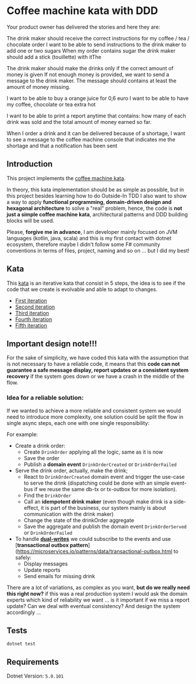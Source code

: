 # Coffee machine kata with DDD

Your product owner has delivered the stories and here they are:

The drink maker should receive the correct instructions for my coffee / tea / chocolate order
I want to be able to send instructions to the drink maker to add one or two sugars
When my order contains sugar the drink maker should add a stick (touillette) with itThe 


The drink maker should make the drinks only if the correct amount of money is given
If not enough money is provided, we want to send a message to the drink maker. The message should contains at least the amount of money missing.

I want to be able to buy a orange juice for 0,6 euro
I want to be able to have my coffee, chocolate or tea extra hot

I want to be able to print a report anytime that contains: how many of each drink was sold and the total amount of money earned so far.

When I order a drink and it can be delivered because of a shortage, I want to see a message to the coffee machine console that indicates me the shortage and that a notification has been sent






## Introduction

This project implements the [coffee machine kata](https://simcap.github.io/coffeemachine/).

In theory, this kata implementation should be as simple as possible, but in this project besides learning how to do Outside-In TDD I also want to show a way to apply **functional programming, domain-driven design and hexagonal architecture** to solve a "real" problem, hence, the code is **not just a simple coffee machine kata**, architectural patterns and DDD building blocks will be used.

Please, **forgive me in advance**, I am developer mainly focused on JVM languages (kotlin, java, scala) and this is my first contact with dotnet ecosystem, therefore maybe I didn't follow some F# community conventions in terms of files, project, naming and so on ... but I did my best!

## Kata

This [kata](https://simcap.github.io/coffeemachine/) is an iterative kata that consist in 5 steps, the idea is to see if the code that we create is evolvable and able to adapt to changes.

- [First iteration](https://simcap.github.io/coffeemachine/cm-first-iteration.html)
- [Second iteration](https://simcap.github.io/coffeemachine/cm-second-iteration.html)
- [Third iteration](https://simcap.github.io/coffeemachine/cm-third-iteration.html)
- [Fourth iteration](https://simcap.github.io/coffeemachine/cm-fourth-iteration.html)
- [Fifth iteration](https://simcap.github.io/coffeemachine/cm-fifth-iteration.html)

## Important design note!!!

For the sake of simplicity, we have coded this kata with the assumption that is not necessary to have a reliable code, it means that this **code can not guarantee a safe message display, report updates or a consistent system recovery** if the system goes down or we have a crash in the middle of the flow.

### Idea for a reliable solution:

If we wanted to achieve a more reliable and consistent system we would need to introduce more complexity, one solution could be split the flow in single async steps, each one with one single responsibility:

For example:
 
- Create a drink order:
    - Create `DrinkOrder` applying all the logic, same as it is now
    - Save the order
    - Publish a **domain event** `DrinkOrderCreated` or `DrinkOrderFailed`
- Serve the drink order, actually, make the drink; 
    - React to `DrinkOrderCreated` domain event and trigger the use-case to serve the drink (dispatching could be done with an simple event-bus if we reuse the same db-tx or tx-outbox for more isolation).
    - Find the `DrinkOrder`
    - Call an **idempotent drink maker** (even though make drink is a side-effect, it is part of the business, our system mainly is about communication with the drink maker)
    - Change the state of the drinkOrder aggregate
    - Save the aggregate and publish the domain event `DrinkOrderServed` or `DrinkOrderFailed`
- To handle [**dual-writes**](https://thorben-janssen.com/dual-writes/) we could subscribe to the events and use [**transactional outbox pattern**](https://microservices.io/patterns/data/transactional-outbox.html to safely:
    - Display messages 
    - Update reports
    - Send emails for missing drink

There are a lot of variations, as complex as you want, **but do we really need this right now?** if this was a real production system I would ask the domain experts which kind of reliability we want ... is it important if we miss a report update? Can we deal with eventual consistency? And design the system accordingly ...

## Tests

```shell
dotnet test
```

## Requirements

 Dotnet Version: `5.0.101`
